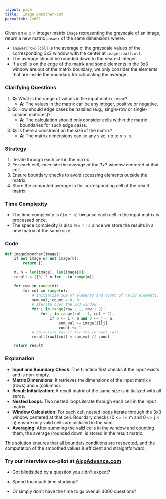 ```yaml
---
layout: page
title:  Image Smoother-out
permalink: /s661
---
```

Given an `m x n` integer matrix `image` representing the grayscale of an image, return a new matrix `answer` of the same dimensions where:

- `answer[row][col]` is the average of the grayscale values of the corresponding 3x3 window with the center at `image[row][col]`.
- The average should be rounded down to the nearest integer.
- If a cell is on the edge of the matrix and some elements in the 3x3 window are out of the matrix boundary, we only consider the elements that are inside the boundary for calculating the average.

### Clarifying Questions
1. **Q**: What is the range of values in the input matrix `image`?
   - **A**: The values in the matrix can be any integer, positive or negative.
2. **Q**: How should edge cases be handled (e.g., single-row or single-column matrices)?
   - **A**: The calculation should only consider cells within the matrix boundaries for such edge cases.
3. **Q**: Is there a constraint on the size of the matrix?
   - **A**: The matrix dimensions can be any size, up to `m x n`.

### Strategy
1. Iterate through each cell in the matrix.
2. For each cell, calculate the average of the 3x3 window centered at that cell.
3. Ensure boundary checks to avoid accessing elements outside the matrix.
4. Store the computed average in the corresponding cell of the result matrix.

### Time Complexity
- The time complexity is `O(m * n)` because each cell in the input matrix is processed once.
- The space complexity is also `O(m * n)` since we store the results in a new matrix of the same size.

### Code
```python
def imageSmoother(image):
    if not image or not image[0]:
        return []

    m, n = len(image), len(image[0])
    result = [[0] * n for _ in range(m)]

    for row in range(m):
        for col in range(n):
            # Initialize sum of elements and count of valid elements.
            sum_val, count = 0, 0
            # Iterate over the 3x3 window.
            for i in range(row - 1, row + 2):
                for j in range(col - 1, col + 2):
                    if 0 <= i < m and 0 <= j < n:
                        sum_val += image[i][j]
                        count += 1
            # Calculate result for the current cell.
            result[row][col] = sum_val // count

    return result
```

### Explanation
- **Input and Boundary Check**: The function first checks if the input exists and is non-empty.
- **Matrix Dimensions**: It retrieves the dimensions of the input matrix `m` (rows) and `n` (columns).
- **Result Initialization**: A result matrix of the same size is initialized with all zeros.
- **Nested Loops**: Two nested loops iterate through each cell in the input matrix.
- **Window Calculation**: For each cell, nested loops iterate through the 3x3 window centered at that cell. Boundary checks (0 <= i < m and 0 <= j < n) ensure only valid cells are included in the sum.
- **Averaging**: After summing the valid cells in the window and counting them, the average (rounded down) is stored in the result matrix.

This solution ensures that all boundary conditions are respected, and the computation of the smoothed values is efficient and straightforward.


### Try our interview co-pilot at [AlgoAdvance.com](https://algoAdvance.com)

- Got blindsided by a question you didn't expect?

- Spend too much time studying?

- Or simply don't have the time to go over all 3000 questions?

